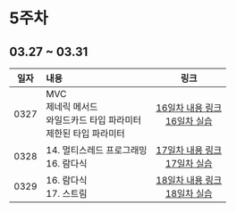 # 5주차
## 03.27 ~ 03.31

|  일자  | 내용                                             |                           링크                           |
|:----:|:-----------------------------------------------|:------------------------------------------------------:|
| 0327 | MVC<br>제네릭 메서드<br>와일드카드 타입 파라미터<br>제한된 타입 파라미터 | [16일차 내용 링크](./day16/course)<br/>[16일차 실습](./day16/hw) |
| 0328 | 14. 멀티스레드 프로그래밍 <br> 16. 람다식                   | [17일차 내용 링크](./day17/course)<br/>[17일차 실습](./day17/hw) |
| 0329 | 16. 람다식<br/>17. 스트림<br/>        | [18일차 내용 링크](./day18/course)<br/>[18일차 실습](./day18/hw) |

